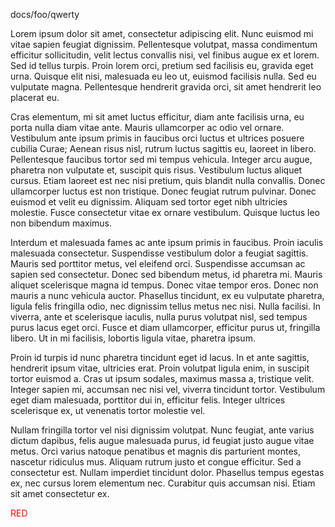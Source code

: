 docs/foo/qwerty

Lorem ipsum dolor sit amet, consectetur adipiscing elit. Nunc euismod mi vitae sapien feugiat dignissim. Pellentesque volutpat, massa condimentum efficitur sollicitudin, velit lectus convallis nisi, vel finibus augue ex et lorem. Sed id tellus turpis. Proin lorem orci, pretium sed facilisis eu, gravida eget urna. Quisque elit nisi, malesuada eu leo ut, euismod facilisis nulla. Sed eu vulputate magna. Pellentesque hendrerit gravida orci, sit amet hendrerit leo placerat eu.

Cras elementum, mi sit amet luctus efficitur, diam ante facilisis urna, eu porta nulla diam vitae ante. Mauris ullamcorper ac odio vel ornare. Vestibulum ante ipsum primis in faucibus orci luctus et ultrices posuere cubilia Curae; Aenean risus nisl, rutrum luctus sagittis eu, laoreet in libero. Pellentesque faucibus tortor sed mi tempus vehicula. Integer arcu augue, pharetra non vulputate et, suscipit quis risus. Vestibulum luctus aliquet cursus. Etiam laoreet est nec nisi pretium, quis blandit nulla convallis. Donec ullamcorper luctus est non tristique. Donec feugiat rutrum pulvinar. Donec euismod et velit eu dignissim. Aliquam sed tortor eget nibh ultricies molestie. Fusce consectetur vitae ex ornare vestibulum. Quisque luctus leo non bibendum maximus.

Interdum et malesuada fames ac ante ipsum primis in faucibus. Proin iaculis malesuada consectetur. Suspendisse vestibulum dolor a feugiat sagittis. Mauris sed porttitor metus, vel eleifend orci. Suspendisse accumsan ac sapien sed consectetur. Donec sed bibendum metus, id pharetra mi. Mauris aliquet scelerisque magna id tempus. Donec vitae tempor eros. Donec non mauris a nunc vehicula auctor. Phasellus tincidunt, ex eu vulputate pharetra, ligula felis fringilla odio, nec dignissim tellus metus nec nisi. Nulla facilisi. In viverra, ante et scelerisque iaculis, nulla purus volutpat nisl, sed tempus purus lacus eget orci. Fusce et diam ullamcorper, efficitur purus ut, fringilla libero. Ut in mi facilisis, lobortis ligula vitae, pharetra ipsum.

Proin id turpis id nunc pharetra tincidunt eget id lacus. In et ante sagittis, hendrerit ipsum vitae, ultricies erat. Proin volutpat ligula enim, in suscipit tortor euismod a. Cras ut ipsum sodales, maximus massa a, tristique velit. Integer sapien mi, accumsan nec nisi vel, viverra tincidunt tortor. Vestibulum eget diam malesuada, porttitor dui in, efficitur felis. Integer ultrices scelerisque ex, ut venenatis tortor molestie vel.

Nullam fringilla tortor vel nisi dignissim volutpat. Nunc feugiat, ante varius dictum dapibus, felis augue malesuada purus, id feugiat justo augue vitae metus. Orci varius natoque penatibus et magnis dis parturient montes, nascetur ridiculus mus. Aliquam rutrum justo et congue efficitur. Sed a consectetur est. Nullam imperdiet tincidunt dolor. Phasellus tempus egestas ex, nec cursus lorem elementum nec. Curabitur quis accumsan nisi. Etiam sit amet consectetur ex.

<span style="color: red;">RED</span>

